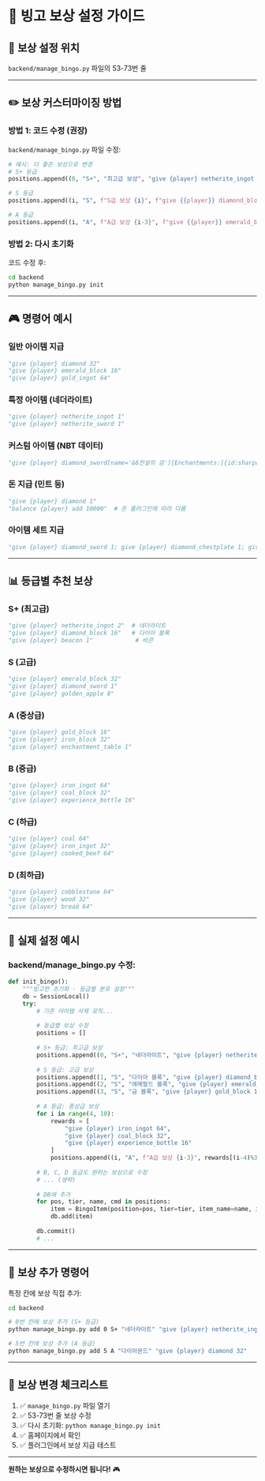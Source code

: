 # 🎁 빙고 보상 설정 가이드

## 📍 보상 설정 위치

`backend/manage_bingo.py` 파일의 53-73번 줄

---

## ✏️ 보상 커스터마이징 방법

### 방법 1: 코드 수정 (권장)

`backend/manage_bingo.py` 파일 수정:

```python
# 예시: 더 좋은 보상으로 변경
# S+ 등급
positions.append((0, "S+", "최고급 보상", "give {player} netherite_ingot 4"))

# S 등급
positions.append((i, "S", f"S급 보상 {i}", f"give {{player}} diamond_block 8"))

# A 등급
positions.append((i, "A", f"A급 보상 {i-3}", f"give {{player}} emerald_block 16"))
```

### 방법 2: 다시 초기화

코드 수정 후:
```bash
cd backend
python manage_bingo.py init
```

---

## 🎮 명령어 예시

### 일반 아이템 지급
```python
"give {player} diamond 32"
"give {player} emerald_block 16"
"give {player} gold_ingot 64"
```

### 특정 아이템 (네더라이트)
```python
"give {player} netherite_ingot 1"
"give {player} netherite_sword 1"
```

### 커스텀 아이템 (NBT 데이터)
```python
"give {player} diamond_sword[name='&6전설의 검']{Enchantments:[{id:sharpness,lvl:10}]}"
```

### 돈 지급 (민트 등)
```python
"give {player} diamond 1"
"balance {player} add 10000"  # 돈 플러그인에 따라 다름
```

### 아이템 세트 지급
```python
"give {player} diamond_sword 1; give {player} diamond_chestplate 1; give {player} diamond_helmet 1"
```

---

## 📊 등급별 추천 보상

### S+ (최고급)
```python
"give {player} netherite_ingot 2"  # 네더라이트
"give {player} diamond_block 16"   # 다이아 블록
"give {player} beacon 1"            # 비콘
```

### S (고급)
```python
"give {player} emerald_block 32"
"give {player} diamond_sword 1"
"give {player} golden_apple 8"
```

### A (중상급)
```python
"give {player} gold_block 16"
"give {player} iron_block 32"
"give {player} enchantment_table 1"
```

### B (중급)
```python
"give {player} iron_ingot 64"
"give {player} coal_block 32"
"give {player} experience_bottle 16"
```

### C (하급)
```python
"give {player} coal 64"
"give {player} iron_ingot 32"
"give {player} cooked_beef 64"
```

### D (최하급)
```python
"give {player} cobblestone 64"
"give {player} wood 32"
"give {player} bread 64"
```

---

## 🔧 실제 설정 예시

### backend/manage_bingo.py 수정:

```python
def init_bingo():
    """빙고판 초기화 - 등급별 분포 설정"""
    db = SessionLocal()
    try:
        # 기존 아이템 삭제 로직...
        
        # 등급별 보상 수정
        positions = []
        
        # S+ 등급: 최고급 보상
        positions.append((0, "S+", "네더라이트", "give {player} netherite_ingot 4"))
        
        # S 등급: 고급 보상
        positions.append((1, "S", "다이아 블록", "give {player} diamond_block 16"))
        positions.append((2, "S", "에메랄드 블록", "give {player} emerald_block 32"))
        positions.append((3, "S", "금 블록", "give {player} gold_block 16"))
        
        # A 등급: 중상급 보상
        for i in range(4, 10):
            rewards = [
                "give {player} iron_ingot 64",
                "give {player} coal_block 32",
                "give {player} experience_bottle 16"
            ]
            positions.append((i, "A", f"A급 보상 {i-3}", rewards[(i-4)%3]))
        
        # B, C, D 등급도 원하는 보상으로 수정
        # ... (생략)
        
        # DB에 추가
        for pos, tier, name, cmd in positions:
            item = BingoItem(position=pos, tier=tier, item_name=name, item_command=cmd)
            db.add(item)
        
        db.commit()
        # ...
```

---

## 📝 보상 추가 명령어

특정 칸에 보상 직접 추가:

```bash
cd backend

# 0번 칸에 보상 추가 (S+ 등급)
python manage_bingo.py add 0 S+ "네더라이트" "give {player} netherite_ingot 4"

# 5번 칸에 보상 추가 (A 등급)
python manage_bingo.py add 5 A "다이아몬드" "give {player} diamond 32"
```

---

## 🎯 보상 변경 체크리스트

1. ✅ `manage_bingo.py` 파일 열기
2. ✅ 53-73번 줄 보상 수정
3. ✅ 다시 초기화: `python manage_bingo.py init`
4. ✅ 홈페이지에서 확인
5. ✅ 플러그인에서 보상 지급 테스트

---

**원하는 보상으로 수정하시면 됩니다!** 🎮

